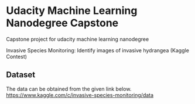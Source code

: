 # Udacity Machine Learning Nanodegree Capstone

Capstone project for udacity machine learning nanodegree

Invasive Species Monitoring:
Identify images of invasive hydrangea
(Kaggle Contest)

## Dataset

The data can be obtained from the given link below.
https://www.kaggle.com/c/invasive-species-monitoring/data
